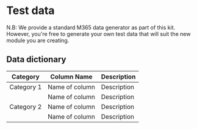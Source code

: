 # Test data
N.B: We provide a standard M365 data generator as part of this kit. However, you're free to generate your own test data that will suit the new module you are creating.

## Data dictionary
|Category   |Column Name        |Description  |
|-----------|-------------------|-------------|
|Category 1  | Name of column       |Description |
|            | Name of column       |Description |                                                                 
|Category 2  | Name of column     |Description |
|  | Name of column      |Description |
